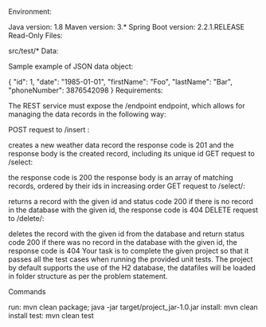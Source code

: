 Environment:

Java version: 1.8
Maven version: 3.*
Spring Boot version: 2.2.1.RELEASE
Read-Only Files:

src/test/*
Data:

Sample example of JSON data object:

{
   "id": 1,
   "date": "1985-01-01",
   "firstName": "Foo",
   "lastName": "Bar",
   "phoneNumber": 3876542098
}
Requirements:

The REST service must expose the /endpoint endpoint, which allows for managing the data records in the following way:

POST request to /insert :

creates a new weather data record
the response code is 201 and the response body is the created record, including its unique id
GET request to /select:

the response code is 200
the response body is an array of matching records, ordered by their ids in increasing order
GET request to /select/<id>:

returns a record with the given id and status code 200
if there is no record in the database with the given id, the response code is 404
DELETE request to /delete/<id>:

deletes the record with the given id from the database and return status code 200
if there was no record in the database with the given id, the response code is 404
Your task is to complete the given project so that it passes all the test cases when running the provided unit tests. The project by default supports the use of the H2 database, the datafiles will be loaded in folder structure as per the problem statement.

Commands

run:
mvn clean package; java -jar target/project_jar-1.0.jar
install:
mvn clean install
test:
mvn clean test
